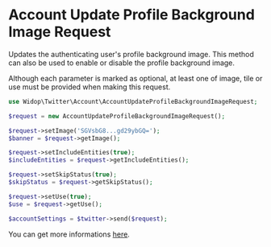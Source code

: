 # Account Update Profile Background Image Request

Updates the authenticating user's profile background image. This method can also be used to enable or disable the
profile background image.

Although each parameter is marked as optional, at least one of image, tile or use must be provided when making this
request.

``` php
use Widop\Twitter\Account\AccountUpdateProfileBackgroundImageRequest;

$request = new AccountUpdateProfileBackgroundImageRequest();

$request->setImage('SGVsbG8...gd29ybGQ=');
$banner = $request->getImage();

$request->setIncludeEntities(true);
$includeEntities = $request->getIncludeEntities();

$request->setSkipStatus(true);
$skipStatus = $request->getSkipStatus();

$request->setUse(true);
$use = $request->getUse();

$accountSettings = $twitter->send($request);
```

You can get more informations [here](https://dev.twitter.com/docs/api/1.1/post/account/update_profile_background_image).
